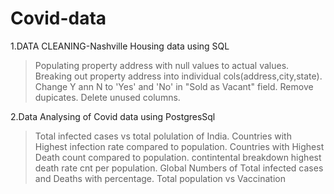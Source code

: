 # Covid-data
1.DATA CLEANING-Nashville Housing data using SQL
  >Populating property address with null values to actual values.
  > Breaking out property address into individual cols(address,city,state).
  >Change Y ann N to 'Yes' and 'No' in "Sold as Vacant" field.
  >Remove dupicates.
  >Delete unused columns.

2.Data Analysing of Covid data using PostgresSql
  >Total infected cases vs total polulation of India.
  >Countries with Highest infection rate compared to population.
  >Countries with Highest Death count compared to population.
  >contintental breakdown highest death rate cnt per population.
  >Global Numbers of Total infected cases and Deaths with percentage.
  >Total population vs Vaccination
